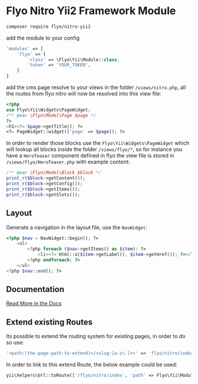 # Flyo Nitro Yii2 Framework Module

```sh
composer require flyo/nitro-yii2
```

add the module to your config

```php
'modules' => [
    'flyo' => [
        'class' => \Flyo\Yii\Module::class,
        'token' => 'YOUR_TOKEN',
    ]
]
```

add the cms page resolve to your views in the folder `/views/nitro.php`, all the routes from flyo nitro will now be resolved into this view file:

```php
<?php
use Flyo\Yii\Widgets\PageWidget;
/** @var \Flyo\Model\Page $page */
?>
<h1><?= $page->getTitle(); ?>
<?= PageWidget::widget(['page' => $page]); ?>
```

In order to render those blocks use the `Flyo\Yii\Widgets\PageWidget` which will lookup all blocks inside the folder `/views/flyo/*`, so for instance you have a `HeroTeaser` component defined in flyo the view file is stored in `/views/flyo/HeroTeaser.php` with example content:

```php
/** @var \Flyo\Model\Block $block */
print_r($block->getContent());
print_r($block->getConfig());
print_r($block->getItems());
print_r($block->getSlots());
```

## Layout

Generate a navigation in the layout file, use the `NavWidget`:

```php
<?php $nav = NavWidget::begin(); ?>
    <ul>
        <?php foreach ($nav->getItems() as $item): ?>
            <li><?= Html::a($item->getLabel(), $item->getHref()); ?></li>
        <?php endforeach; ?>
    </ul>
<?php $nav::end(); ?>
```

## Documentation

[Read More in the Docs](https://dev.flyo.cloud/nitro/php)

## Extend existing Routes

Its possible to extend the routing system for existing pages, in order to do so use:

```php
'<path:(the-page-path-to-extend)>/<slug:[a-z\-]+>' => 'flyo/nitro/index'
```

In order to link to this extend Route, the below example could be used:

```php
yii\helpers\Url::toRoute(['/flyo/nitro/index', 'path' => Flyo\Yii\Module::getInstance()->currentPage->getSlug(), 'slug' => 'this-is-the-slug-param']);
```